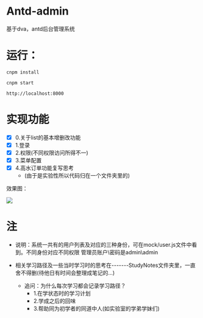 # Antd-admin
基于dva，antd后台管理系统


# 运行：
```
cnpm install

cnpm start

http://localhost:8000
```

# 实现功能
+ [x] 0.关于list的基本增删改功能
+ [x] 1.登录
+ [x] 2.权限(不同权限访问所得不一)
+ [x] 3.菜单配置
+ [x] 4.高水订单功能复写思考
    + (由于是实验性所以代码归在一个文件夹里的)

效果图：

![](http://gitbookpic.youngxyblog.com/18-3-9/28440096.jpg)




# 注
+ 说明：系统一共有的用户列表及对应的三种身份，可在mock/user.js文件中看到。不同身份对应不同权限
管理员账户\密码是admin\admin

+ 相关学习路径及一些当时学习时的思考在-------StudyNotes文件夹里，一直舍不得删(待他日有时间会整理成笔记的...)
    + 追问：为什么每次学习都会记录学习路径？
        + 1.在学状态时的学习计划
        + 2.学成之后的回味
        + 3.帮助同为初学者的同道中人(如实验室的学弟学妹们)






